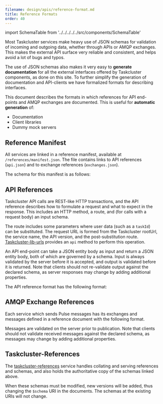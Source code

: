 ```yaml
---
filename: design/apis/reference-format.md
title: Reference Formats
order: 40
---
```

import SchemaTable from '../../../../../src/components/SchemaTable'

Most Taskcluster services make heavy use of JSON schemas for validation of
incoming and outgoing data, whether through APIs or AMQP exchanges. This makes
the external API surface very reliable and consistent, and helps avoid a lot of
bugs and typos.

The use of JSON schemas also makes it very easy to **generate documentation**
for all the external interfaces offered by Taskcluster components, as done on
this site. To further simplify the generation of documentation and API-clients
we have formalized formats for describing interfaces.

This document describes the formats in which references for API end-points and
AMQP exchanges are documented. This is useful for **automatic generation** of:

 * Documentation
 * Client libraries
 * Dummy mock servers

## Reference Manifest

All services are linked in a reference manifest, available at
`/references/manifest.json`.  The file contains links to API references
(`api.json`) and to exchange references (`exchanges.json`).

The schema for this manifest is as follows:

<SchemaTable schema="/schemas/common/manifest-v2.json" />

## API References

Taskcluster API calls are REST-like HTTP transactions, and the API reference
describes how to formulate a request and what to expect in the response.  This
includes an HTTP method, a route, and (for calls with a request body) an input
schema.

The route includes some parameters where user data (such as a `taskId`) can be
substituted.  The request URL is formed from the Taskcluster rootUrl, the
service name, the API version, and the post-substitution route.
[Taskcluster-lib-urls](https://github.com/taskcluster/taskcluster-lib-urls)
provides an `api` method to perform this operation.

An API end-point can take a JSON entity body as input and return a JSON entity
body, both of which are governed by a schema. Input is always validated by the
server before it is accepted, and output is validated before it is returned.
Note that clients should not re-validate output against the declared schema, as
server responses may change by adding additional properties.

The API reference format has the following format:

<SchemaTable schema="/schemas/common/api-reference-v0.json" />

## AMQP Exchange References

Each service which sends Pulse messages has its exchanges and messages defined
in a reference document with the following format.

<SchemaTable schema="/schemas/common/exchanges-reference-v0.json" />

Messages are validated on the server prior to publication.
Note that clients should not validate received messages against the declared
schema, as messages may change by adding additional properties.

## Taskcluster-References

The
[taskcluster-references](https://github.com/taskcluster/taskcluster-references)
service handles collating and serving references and schemas, and also holds
the authoritative copy of the schemas linked above.

When these schemas must be modified, new versions will be added, thus changing
the `$schema` URI in the documents. The schemas at the existing URIs will not
change.
